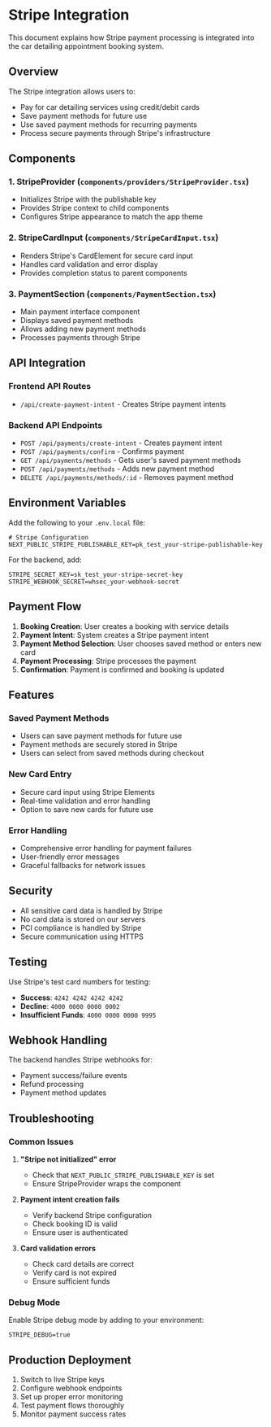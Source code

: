# Stripe Integration

This document explains how Stripe payment processing is integrated into the car detailing appointment booking system.

## Overview

The Stripe integration allows users to:

- Pay for car detailing services using credit/debit cards
- Save payment methods for future use
- Use saved payment methods for recurring payments
- Process secure payments through Stripe's infrastructure

## Components

### 1. StripeProvider (`components/providers/StripeProvider.tsx`)

- Initializes Stripe with the publishable key
- Provides Stripe context to child components
- Configures Stripe appearance to match the app theme

### 2. StripeCardInput (`components/StripeCardInput.tsx`)

- Renders Stripe's CardElement for secure card input
- Handles card validation and error display
- Provides completion status to parent components

### 3. PaymentSection (`components/PaymentSection.tsx`)

- Main payment interface component
- Displays saved payment methods
- Allows adding new payment methods
- Processes payments through Stripe

## API Integration

### Frontend API Routes

- `/api/create-payment-intent` - Creates Stripe payment intents

### Backend API Endpoints

- `POST /api/payments/create-intent` - Creates payment intent
- `POST /api/payments/confirm` - Confirms payment
- `GET /api/payments/methods` - Gets user's saved payment methods
- `POST /api/payments/methods` - Adds new payment method
- `DELETE /api/payments/methods/:id` - Removes payment method

## Environment Variables

Add the following to your `.env.local` file:

```env
# Stripe Configuration
NEXT_PUBLIC_STRIPE_PUBLISHABLE_KEY=pk_test_your-stripe-publishable-key
```

For the backend, add:

```env
STRIPE_SECRET_KEY=sk_test_your-stripe-secret-key
STRIPE_WEBHOOK_SECRET=whsec_your-webhook-secret
```

## Payment Flow

1. **Booking Creation**: User creates a booking with service details
2. **Payment Intent**: System creates a Stripe payment intent
3. **Payment Method Selection**: User chooses saved method or enters new card
4. **Payment Processing**: Stripe processes the payment
5. **Confirmation**: Payment is confirmed and booking is updated

## Features

### Saved Payment Methods

- Users can save payment methods for future use
- Payment methods are securely stored in Stripe
- Users can select from saved methods during checkout

### New Card Entry

- Secure card input using Stripe Elements
- Real-time validation and error handling
- Option to save new cards for future use

### Error Handling

- Comprehensive error handling for payment failures
- User-friendly error messages
- Graceful fallbacks for network issues

## Security

- All sensitive card data is handled by Stripe
- No card data is stored on our servers
- PCI compliance is handled by Stripe
- Secure communication using HTTPS

## Testing

Use Stripe's test card numbers for testing:

- **Success**: `4242 4242 4242 4242`
- **Decline**: `4000 0000 0000 0002`
- **Insufficient Funds**: `4000 0000 0000 9995`

## Webhook Handling

The backend handles Stripe webhooks for:

- Payment success/failure events
- Refund processing
- Payment method updates

## Troubleshooting

### Common Issues

1. **"Stripe not initialized" error**

   - Check that `NEXT_PUBLIC_STRIPE_PUBLISHABLE_KEY` is set
   - Ensure StripeProvider wraps the component

2. **Payment intent creation fails**

   - Verify backend Stripe configuration
   - Check booking ID is valid
   - Ensure user is authenticated

3. **Card validation errors**
   - Check card details are correct
   - Verify card is not expired
   - Ensure sufficient funds

### Debug Mode

Enable Stripe debug mode by adding to your environment:

```env
STRIPE_DEBUG=true
```

## Production Deployment

1. Switch to live Stripe keys
2. Configure webhook endpoints
3. Set up proper error monitoring
4. Test payment flows thoroughly
5. Monitor payment success rates
